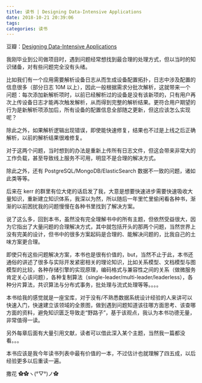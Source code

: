 ```yaml
---
title: 读书 | Designing Data-Intensive Applications
date: 2018-10-21 20:39:06
tags:
categories: 读书
---
```


豆瓣：[Designing Data-Intensive Applications](https://book.douban.com/subject/26197294/)

我刚毕业到公司做项目时，遇到问题经常想找到最合理的处理方式，但以当时的知识储备，对有些问题完全没有头绪。

比如我们有一个应用需要解析设备日志从而生成设备配置拓扑，日志中涉及配置的信息很多（部分日志 10M 以上），因此一般根据需求分批次解析，这就带来一个问题：每次添加新解析项时，以前已经解析过的设备是没有该新项的，只有用户再次上传设备日志才能再次触发解析，从而得到完整的解析结果。更符合用户期望的行为是新解析项添加后，所有设备的配置信息全部随之更新，但这应该怎么实现呢？

<!-- more -->

除此之外，如果解析逻辑出现错误，即使能快速修复，结果也不过是上线之后正确解析，以前的解析结果很难修复。

对于这两个问题，当时想到的办法是重新上传所有日志文件，但这会带来非常大的工作负载，甚至导致线上服务不可用，明显不是合理的解决方式。

除此之外，还有 PostgreSQL/MongoDB/ElasticSearch 数据不一致的问题，诸如此类等等。

后来在 kerr 的群里有位大佬的话启发了我，大意是想要快速进步需要快速吸收大量知识，重新建立知识体系，我深以为然，所以随后一年里忙里偷闲看各种书，渐渐的以前困扰我的问题慢慢在各种书里找到了解决方案。

说了这么多，回到本书，虽然没有完全理解书中的所有主题，但依然受益很大，因为它指出了大量问题的合理解决方式，其中就包括开头的那两个问题，当然世界上没有完美的设计，但书中的很多方案起码是合理的、能解决问题的，比我自己的土味方案更合理。

即使只有这些问题解决方案，本书也是很有价值的，but，当然不止于此，本书还通俗的讲述了很多与实际开发紧密相关的理论知识，比如关系模型、文档模型与图模型的比较，各种存储引擎的实现原理，编码格式与兼容性之间的关系（做微服务肯定关心该问题），各种复制算法（single-leader/multi-leader/leaderless），各种分片算法，共识算法与分布式事务，批处理与流式处理等等。。。。

本书给我的感觉就是一座宝库，对于没有/不熟悉数据系统设计经验的人来讲可以快速入门，快速建立该领域的全景图，做到遇到问题知道该往哪方面思考、该查哪方面的资料，避免知识匮乏导致走“野路子”，基于该观点，我认为本书功德无量，非常值得一读。

另外每章后面有大量引用文献，读者可以借此深入某个主题，当然我一篇都没看。。。

本书应该是我今年读书列表中最有价值的一本，不过估计也就理解了四五成，以后经验更多以后重读一遍。

撒花 ✿✿ヽ(°▽°)ノ✿